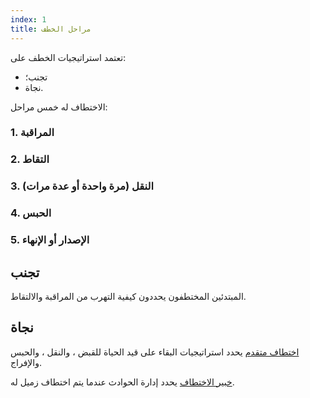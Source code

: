 ```yaml
---
index: 1
title: مراحل الخطف
---
```

تعتمد استراتيجيات الخطف على:

*   تجنب؛
*   نجاة.

الاختطاف له خمس مراحل:

### 1. المراقبة

### 2. التقاط

### 3. النقل (مرة واحدة أو عدة مرات)

### 4. الحبس

### 5. الإصدار أو الإنهاء

## تجنب

المبتدئين المختطفون يحددون كيفية التهرب من المراقبة والالتقاط.

## نجاة

[اختطاف متقدم](umbrella://incident-response/kidnapping/advanced) يحدد استراتيجيات البقاء على قيد الحياة للقبض ، والنقل ، والحبس والإفراج.

[خبير الاختطاف](umbrella://incident-response/kidnapping/expert) يحدد إدارة الحوادث عندما يتم اختطاف زميل له.
